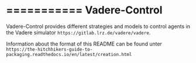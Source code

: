 ===========
Vadere-Control
===========

Vadere-Control provides different strategies and models to control agents in the Vadere simulator `https://gitlab.lrz.de/vadere/vadere`.

Information about the format of this README can be found unter `https://the-hitchhikers-guide-to-packaging.readthedocs.io/en/latest/creation.html`